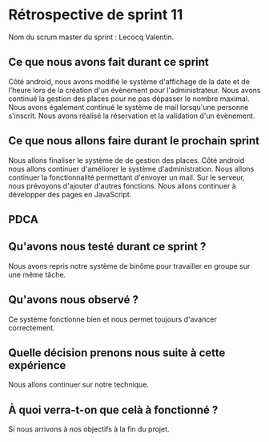 # Rétrospective de sprint 11
Nom du scrum master du sprint : Lecocq Valentin.

## Ce que nous avons fait durant ce sprint

Côté android, nous avons modifié le système d'affichage de la date et de l'heure lors de la création d'un évènement pour l'administrateur.
Nous avons continué la gestion des places pour ne pas dépasser le nombre maximal.
Nous avons également continué le système de mail lorsqu'une personne s'inscrit.
Nous avons réalisé la réservation et la validation d'un évènement.

## Ce que nous allons faire durant le prochain sprint
Nous allons finaliser le système de de gestion des places. Côté android nous allons continuer d'améliorer le système d'administration. Nous allons continuer la fonctionnalité permettant d'envoyer un mail. Sur le serveur, nous prévoyons d'ajouter d'autres fonctions. Nous allons continuer à développer des pages en JavaScript.


## PDCA

## Qu'avons nous testé durant ce sprint ?
Nous avons repris notre système de binôme pour travailler en groupe sur une même tâche.

## Qu'avons nous observé ?
Ce système fonctionne bien et nous permet toujours d'avancer correctement.

## Quelle décision prenons nous suite à cette expérience
Nous allons continuer sur notre technique.

## À quoi verra-t-on que celà à fonctionné ? 
Si nous arrivons à nos objectifs à la fin du projet.
